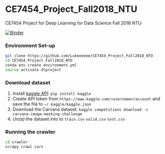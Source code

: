 # CE7454_Project_Fall2018_NTU
CE7454 Project for Deep Learning for Data Science Fall 2018 NTU


[![Binder](https://mybinder.org/badge.svg)][binder]

[binder]: https://mybinder.org/v2/gh/Lukeeeeee/CE7454_Project_Fall2018_NTU/with_outputs?urlpath=tree

### Environment Set-up

```bash
git clone https://github.com/Lukeeeeee/CE7454_Project_Fall2018_NTU
cd CE7454_Project_Fall2018_NTU
conda env create environment.yml
source activate dlproject
```

### Download dataset

1. Install [kaggle API](https://github.com/Kaggle/kaggle-api): `pip install kaggle`
3. Create API token from `https://www.kaggle.com/<username>/account` and save the file to `~/.kaggle/kaggle.json` 
4. Download the Carvana dataset: `kaggle competitions download -c carvana-image-masking-challenge`
5. Unzip the dataset into to `train.csv` `valid.csv` `test.csv`
  
### Running the crawler

```bash
cd crawler
scrapy crawl cars
```

